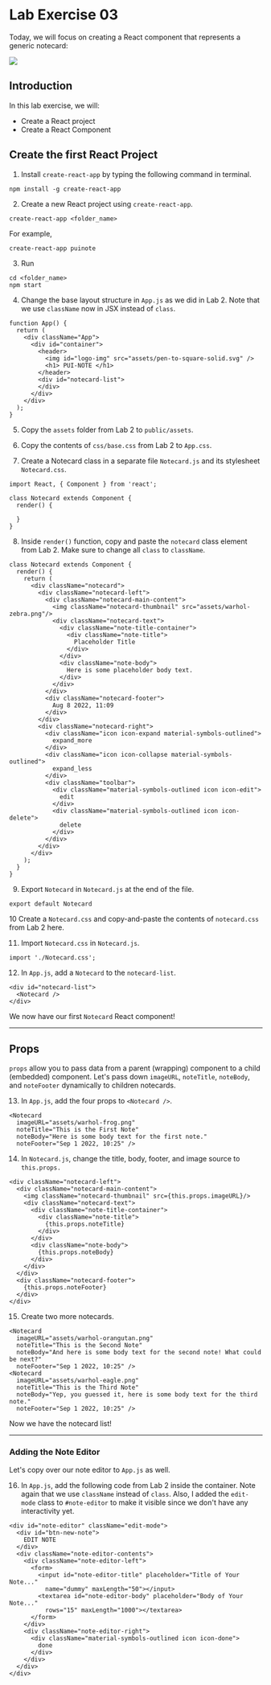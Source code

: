 # Lab Exercise 03

Today, we will focus on creating a React component that represents a generic notecard:

<img src="_readme_imgs/lab03-complete.png">

## Introduction

In this lab exercise, we will:
- Create a React project
- Create a React Component 

## Create the first React Project

1. Install `create-react-app` by typing the following command in terminal.
```
npm install -g create-react-app
```

2. Create a new React project using `create-react-app`.

```
create-react-app <folder_name>
```
For example,
```
create-react-app puinote
```

3. Run
```
cd <folder_name>
npm start
```


4. Change the base layout structure in `App.js` as we did in Lab 2. Note that we use `className` now in JSX instead of `class`.
```
function App() {
  return (
    <div className="App">
      <div id="container">
        <header>
          <img id="logo-img" src="assets/pen-to-square-solid.svg" />
          <h1> PUI-NOTE </h1>
        </header>
        <div id="notecard-list">
        </div>
      </div>
    </div>
  );
}
```

5. Copy the `assets` folder from Lab 2 to `public/assets`.

6. Copy the contents of `css/base.css` from Lab 2 to `App.css`.


7. Create a Notecard class in a separate file `Notecard.js` and its stylesheet `Notecard.css`.

```
import React, { Component } from 'react';

class Notecard extends Component {
  render() {

  }
}
```

8. Inside `render()` function, copy and paste the `notecard` class element from Lab 2. Make sure to change all `class` to `className`.

```
class Notecard extends Component {
  render() {
    return (
      <div className="notecard">         
        <div className="notecard-left">
          <div className="notecard-main-content">
            <img className="notecard-thumbnail" src="assets/warhol-zebra.png"/>
            <div className="notecard-text">
              <div className="note-title-container">
                <div className="note-title">
                  Placeholder Title
                </div>
              </div>
              <div className="note-body">
                Here is some placeholder body text.
              </div>
            </div>
          </div>
          <div className="notecard-footer">
            Aug 8 2022, 11:09
          </div>
        </div>
        <div className="notecard-right">
          <div className="icon icon-expand material-symbols-outlined">
            expand_more
          </div>
          <div className="icon icon-collapse material-symbols-outlined">
            expand_less
          </div>
          <div className="toolbar">
            <div className="material-symbols-outlined icon icon-edit">
              edit
            </div>
            <div className="material-symbols-outlined icon icon-delete">
              delete
            </div>
          </div>
        </div> 
      </div>
    );
  }
}
```

9. Export `Notecard` in `Notecard.js` at the end of the file.
```
export default Notecard
```

10 Create a `Notecard.css` and copy-and-paste the contents of `notecard.css` from Lab 2 here.

11. Import `Notecard.css` in `Notecard.js`.
```
import './Notecard.css';
```

12. In `App.js`, add a `Notecard` to the `notecard-list`.
```
<div id="notecard-list">
  <Notecard />
</div>
```

We now have our first `Notecard` React component!

----
## Props 

`props` allow you to pass data from a parent (wrapping) component to a child (embedded) component. Let's pass down `imageURL`, `noteTitle`, `noteBody`, and `noteFooter` dynamically to children notecards.

13. In `App.js`, add the four props to `<Notecard />`.
```
<Notecard 
  imageURL="assets/warhol-frog.png" 
  noteTitle="This is the First Note" 
  noteBody="Here is some body text for the first note." 
  noteFooter="Sep 1 2022, 10:25" />
```

14. In `Notecard.js`, change the title, body, footer, and image source to `this.props.`
```
<div className="notecard-left">
  <div className="notecard-main-content">
    <img className="notecard-thumbnail" src={this.props.imageURL}/>
    <div className="notecard-text">
      <div className="note-title-container">
        <div className="note-title">
          {this.props.noteTitle}
        </div>
      </div>
      <div className="note-body">
        {this.props.noteBody}
      </div>
    </div>
  </div>
  <div className="notecard-footer">
    {this.props.noteFooter}
  </div>
</div>
```

15. Create two more notecards.

```
<Notecard 
  imageURL="assets/warhol-orangutan.png" 
  noteTitle="This is the Second Note" 
  noteBody="And here is some body text for the second note! What could be next?"
  noteFooter="Sep 1 2022, 10:25" />
<Notecard 
  imageURL="assets/warhol-eagle.png" 
  noteTitle="This is the Third Note" 
  noteBody="Yep, you guessed it, here is some body text for the third note." 
  noteFooter="Sep 1 2022, 10:25" />
```

Now we have the notecard list!

---
### Adding the Note Editor

Let's copy over our note editor to `App.js` as well.

16. In `App.js`, add the following code from Lab 2 inside the container. Note again that we use `className` instead of `class`. Also, I added the `edit-mode` class to `#note-editor` to make it visible since we don't have any interactivity yet.

```
<div id="note-editor" className="edit-mode">
  <div id="btn-new-note">
    EDIT NOTE
  </div>
  <div className="note-editor-contents">
    <div className="note-editor-left">
      <form>
        <input id="note-editor-title" placeholder="Title of Your Note..."
          name="dummy" maxLength="50"></input>
        <textarea id="note-editor-body" placeholder="Body of Your Note..."
          rows="15" maxLength="1000"></textarea>
      </form>
    </div>
    <div className="note-editor-right">
      <div className="material-symbols-outlined icon icon-done">
        done
      </div>
    </div>
  </div>
</div>
```